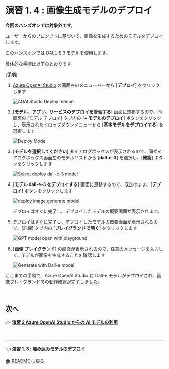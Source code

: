 # 演習 1. 4 : 画像生成モデルのデプロイ

**今回のハンズオンでは対象外です。**

ユーザーからのブロンプトに基づいて、画像を生成するためのモデルをデプロイします。

<!--
このモデルは 演習 3 の[タスク 3 : チャットボット アプリからの画像生成モデルの利用](Ex03-3.md#%E3%82%BF%E3%82%B9%E3%82%AF-3---%E3%83%81%E3%83%A3%E3%83%83%E3%83%88%E3%83%9C%E3%83%83%E3%83%88-%E3%82%A2%E3%83%97%E3%83%AA%E3%81%8B%E3%82%89%E3%81%AE%E7%94%BB%E5%83%8F%E7%94%9F%E6%88%90%E3%83%A2%E3%83%87%E3%83%AB%E3%81%AE%E5%88%A9%E7%94%A8)でチャットボットに画像生成機能を追加するのに使用します。
-->

このハンズオンでは [DALL-E 3](https://learn.microsoft.com/ja-jp/azure/ai-services/openai/concepts/models#dall-e) モデルを使用します。

具体的な手順は以下のとおりです。

\[**手順**\]

1. [Azure OpenAI Studio](https://oai.azure.com/resource/deployments/) の画面左のメニューバーから \[**デプロイ**\] をクリックします

    ![AOAI Stuido Deploy menue](images/AOAIStudio_menue_Deploy.png)

2. \[**モデル、アプリ、サービスのデプロイを管理する**\] 画面に遷移するので、同画面の \[モデル デプロイ\] タブ内の \[**+ モデルのデプロイ**\] ボタンをクリックし、表示されたドロップダウンメニューから \[**基本モデルをデプロイする**\] を選択します

    ![Deploy Model](images/AOAIStudio_deployModel.png)

3. \[**モデルを選択してください**\] ダイアログボックスが表示されるので、同ダイアログボックス画面左のモデルリストから \[**dall-e-3**\] を選択し、\[**確認**\] ボタンをクリックします

    ![Select deploy dall-e-3 model](images/AOAIStudio_ChoseDeployModel_dalle3.png)

5. \[**モデル dall-e-3 をデプロイする**\] 画面に遷移するので、既定のまま、\[**デプロイ**\] ボタンをクリックします

    ![deploy image generate model](images/AOAIStudio_DeployModel_Dalle3.png)

    デプロイはすぐに完了し、デプロイしたモデルの概要画面が表示されます。

6. デプロイはすぐに完了し、デプロイしたモデルの概要画面が表示されるので、\[詳細\] タブ内の \[**プレイグランドで開く**\] をクリックします

    ![GPT model open with playground](images/Open_PlayGround_dalle3.png)

7. \[**画像 プレイグランド**\] の画面が表示されるので、任意のメッセージを入力して、モデルが画像を生成することを確認します

    ![Generate with Dall-e model](images/AOAIStudio_Playground_Dalle.png)

ここまでの手順で、Azure OpenAI Studio に Dall-e  モデルがデプロイされ、画像プレイグランドでの動作確認が完了しました。

<br>

## 次へ

👉 [**演習 2 Azure OpenAI Studio からの AI モデルの利用**](Ex02-0.md) 

<br>

<hr>

👈 [**演習 1. 3 : 埋め込みモデルのデプロイ**](Ex01-3.md) 

🏚️ [README に戻る](README.md)
